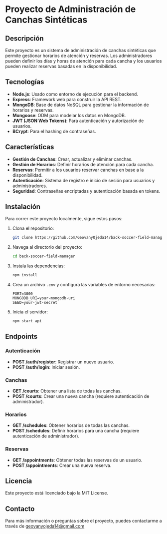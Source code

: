 # Proyecto de Administración de Canchas Sintéticas

## Descripción

Este proyecto es un sistema de administración de canchas sintéticas que permite gestionar horarios de atención y reservas. Los administradores pueden definir los días y horas de atención para cada cancha y los usuarios pueden realizar reservas basadas en la disponibilidad.

## Tecnologías

- **Node.js**: Usado como entorno de ejecución para el backend.
- **Express**: Framework web para construir la API REST.
- **MongoDB**: Base de datos NoSQL para gestionar la información de horarios y reservas.
- **Mongoose**: ODM para modelar los datos en MongoDB.
- **JWT (JSON Web Tokens)**: Para autenticación y autorización de usuarios.
- **BCrypt**: Para el hashing de contraseñas.

## Características

- **Gestión de Canchas**: Crear, actualizar y eliminar canchas.
- **Gestión de Horarios**: Definir horarios de atención para cada cancha.
- **Reservas**: Permitir a los usuarios reservar canchas en base a la disponibilidad.
- **Autenticación**: Sistema de registro e inicio de sesión para usuarios y administradores.
- **Seguridad**: Contraseñas encriptadas y autenticación basada en tokens.

## Instalación

Para correr este proyecto localmente, sigue estos pasos:

1. Clona el repositorio:
    ```bash
    git clone https://github.com/GeovanyOjeda14/back-soccer-field-manager.git
    ```
2. Navega al directorio del proyecto:
    ```bash
    cd back-soccer-field-manager
    ```
3. Instala las dependencias:
    ```bash
    npm install
    ```
4. Crea un archivo `.env` y configura las variables de entorno necesarias:
    ```plaintext
    PORT=3000
    MONGODB_URI=your-mongodb-uri
    SEED=your-jwt-secret
    ```
5. Inicia el servidor:
    ```bash
    npm start api
    ```


## Endpoints

### Autenticación

- **POST /auth/register**: Registrar un nuevo usuario.
- **POST /auth/login**: Iniciar sesión.


<!-- Actualmente en desarrollo -->

### Canchas

- **GET /courts**: Obtener una lista de todas las canchas.
- **POST /courts**: Crear una nueva cancha (requiere autenticación de administrador).

### Horarios

- **GET /schedules**: Obtener horarios de todas las canchas.
- **POST /schedules**: Definir horarios para una cancha (requiere autenticación de administrador).

### Reservas

- **GET /appointments**: Obtener todas las reservas de un usuario.
- **POST /appointments**: Crear una nueva reserva.  



## Licencia

Este proyecto está licenciado bajo la MIT License.

## Contacto

Para más información o preguntas sobre el proyecto, puedes contactarme a través de geovanyojeda14@gmail.com


